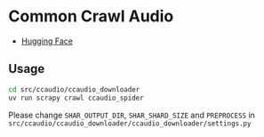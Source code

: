 # Common Crawl Audio

- [Hugging Face](https://huggingface.co/datasets/llm-jp/cc-audio-2025-18-rss)

## Usage

```sh
cd src/ccaudio/ccaudio_downloader
uv run scrapy crawl ccaudio_spider
```

Please change `SHAR_OUTPUT_DIR`, `SHAR_SHARD_SIZE` and `PREPROCESS` in `src/ccaudio/ccaudio_downloader/ccaudio_downloader/settings.py`
